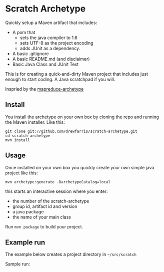 Scratch Archetype
============================

Quickly setup a Maven artifact that includes: 

- A pom that
   - sets the java compiler to 1.6
   - sets UTF-8 as the project encoding
   - adds JUnit as a dependency.
- A basic .gitignore
- A basic README.md (and disclaimer)
- Basic Java Class and JUnit Test

This is for creating a quick-and-dirty Maven project that includes just enough to start
coding. A Java scratchpad if you will.

Inspried by the [mapreduce-archetype][1]

[1]: https://github.com/drewfarris/mapreduce-archetype

Install
----------------------------

You install the archetype on your own box by cloning the repo and running 
the Maven installer. Like this: 

    git clone git://github.com/drewfarris/scratch-archetype.git 
    cd scratch-archetype
    mvn install
    
Usage 
-----------------------------

Once installed on your own box you quickly create your own simple java project
like this:

    mvn archetype:generate -DarchetypeCatalog=local

this starts an interactive session where you enter: 

 - the number of the scratch-archetype
 - group id, artifact id and version
 - a java package
 - the name of your main class
 
Run `mvn package` to build your project.

Example run
-----------------------------
 The example below creates a project directory in `~/src/scratch`
 
Sample run: 

